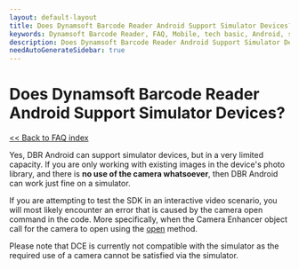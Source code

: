 ```yaml
---
layout: default-layout
title: Does Dynamsoft Barcode Reader Android Support Simulator Devices?
keywords: Dynamsoft Barcode Reader, FAQ, Mobile, tech basic, Android, simulator, camera
description: Does Dynamsoft Barcode Reader Android Support Simulator Devices?
needAutoGenerateSidebar: true
---
```


# Does Dynamsoft Barcode Reader Android Support Simulator Devices?

[<< Back to FAQ index](index.md)

Yes, DBR Android can support simulator devices, but in a very limited capacity. If you are only working with existing images in the device's photo library, and there is **no use of the camera whatsoever**, then DBR Android can work just fine on a simulator.

If you are attempting to test the SDK in an interactive video scenario, you will most likely encounter an error that is caused by the camera open command in the code. More specifically, when the Camera Enhancer object call for the camera to open using the [open](https://www.dynamsoft.com/camera-enhancer/docs/programming/android/primary-api/camera-enhancer.html#open) method.

Please note that DCE is currently not compatible with the simulator as the required use of a camera cannot be satisfied via the simulator.